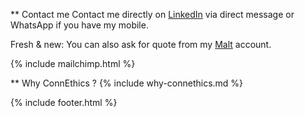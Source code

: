 
** Contact me
Contact me directly on [LinkedIn] via direct message or WhatsApp if you have my mobile.

Fresh & new: You can also ask for quote from my [Malt] account.

[LinkedIn]: https://www.linkedin.com/in/fredericchoudat/
[malt]: https://malt.fr/profile/fredericchoudat


{% include mailchimp.html %} 

** Why ConnEthics ?
{% include why-connethics.md %}

{% include footer.html %}

